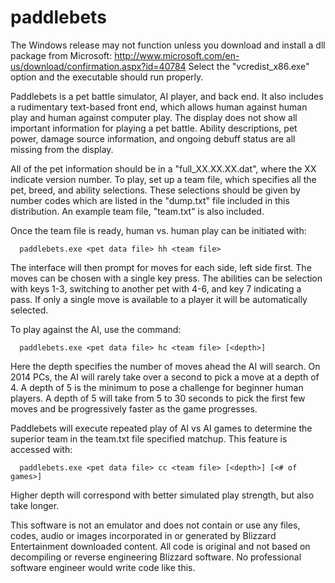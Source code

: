 paddlebets
==========
The Windows release may not function unless you download and install a dll package from Microsoft:
http://www.microsoft.com/en-us/download/confirmation.aspx?id=40784
Select the "vcredist_x86.exe" option and the executable should run properly.

Paddlebets is a pet battle simulator, AI player, and back end.  It also includes a rudimentary text-based front end, which allows human against human play and human against computer play.  The display does not show all  important information for playing a pet battle.  Ability descriptions, pet power, damage source information, and ongoing debuff status are all missing from the display.

All of the pet information should be in a "full_XX.XX.XX.dat", where the XX indicate version number.  To play, set up a team file, which specifies all the pet, breed, and ability selections.  These selections should be given by number codes which are listed in the "dump.txt" file included in this distribution. An example team file, "team.txt" is also included.

Once the team file is ready, human vs. human play can be initiated with:

      paddlebets.exe <pet data file> hh <team file>
      
The interface will then prompt for moves for each side, left side first.  The moves can be chosen with a single key press.  The abilities can be selection with keys 1-3, switching to another pet with 4-6, and key 7 indicating a pass.  If only a single move is available to a player it will be automatically selected.

To play against the AI, use the command:

      paddlebets.exe <pet data file> hc <team file> [<depth>]
      
Here the depth specifies the number of moves ahead the AI will search.  On 2014 PCs, the AI will rarely take over a second to pick a move at a depth of 4.  A depth of 5 is the minimum to pose a challenge for beginner human players.  A depth of 5 will take from 5 to 30 seconds to pick the first few moves and be progressively faster as the game progresses.

Paddlebets will execute repeated play of AI vs AI games to determine the superior team in the team.txt file specified matchup.  This feature is accessed with:

      paddlebets.exe <pet data file> cc <team file> [<depth>] [<# of games>]
      
Higher depth will correspond with better simulated play strength, but also take longer.

This software is not an emulator and does not contain or use any files, codes, audio or images incorporated in or generated by Blizzard Entertainment downloaded content.  All code is original and not based on decompiling or reverse engineering Blizzard software.  No professional software engineer would write code like this.

